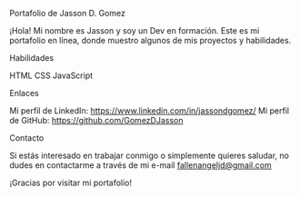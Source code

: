 Portafolio de Jasson D. Gomez

¡Hola! Mi nombre es Jasson y soy un Dev en formación. Este es mi portafolio en línea, donde muestro algunos de mis proyectos y habilidades.

Habilidades

HTML
CSS
JavaScript

Enlaces

Mi perfil de LinkedIn: https://www.linkedin.com/in/jassondgomez/
Mi perfil de GitHub: https://github.com/GomezDJasson

Contacto

Si estás interesado en trabajar conmigo o simplemente quieres saludar, no dudes en contactarme a través de mi e-mail fallenangeljd@gmail.com

¡Gracias por visitar mi portafolio!